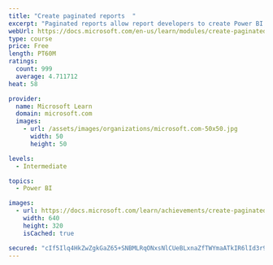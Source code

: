```yaml
---
title: "Create paginated reports  "
excerpt: "Paginated reports allow report developers to create Power BI artifacts that have tightly controlled rendering requirements. Paginated reports are ideal for creating sales invoices, receipts, purchase orders, and tabular data. This module will teach you how to create reports, add parameters, and work with tables and charts in paginated reports."
webUrl: https://docs.microsoft.com/en-us/learn/modules/create-paginated-reports-power-bi/
type: course
price: Free
length: PT60M
ratings:
  count: 999
  average: 4.711712
heat: 58

provider:
  name: Microsoft Learn
  domain: microsoft.com
  images:
    - url: /assets/images/organizations/microsoft.com-50x50.jpg
      width: 50
      height: 50

levels:
  - Intermediate

topics:
  - Power BI

images:
  - url: https://docs.microsoft.com/learn/achievements/create-paginated-reports-power-bi-social.png
    width: 640
    height: 320
    isCached: true

secured: "cIf5Ilq4HkZwZgkGaZ65+SNBMLRqONxsNlCUeBLxnaZfTWYmaATkIR6lId3r9lAr1zRDwbC2Kh93O/p7KUati+kEp7sjrfuqHKOrduU2X7BKRdESeOuU009sO/x8WJboDRmH+/hao2kh1gS6nv9n7Hqj/k1WJ5cge+6GcKrgD1Nol2+/MFGFH5OJlLljS+nn+rAL1ojnilh67ztE9ckQivwvoVuVcVMNki3vIIby58RAbj68CLxu3otYJIyrfoTRjtDr0Vkyh6euJUW/kTvCFIVwKDiDftQU+UP3hMamDS9J2YGbpuO4PgHCD38+sCx52NFouH8GSvNVOoRTj8RWC7qM3pd3Oc6UJTFDjZdPPCnCOqqeHhuHIBmny9uFIixgBqjHRBNkd5605GD+w7ZysIBk+04ZOIsuEYbQcvb3uPw=;VzSim0qjCrKwIQNO+Zqhqw=="
---
```


